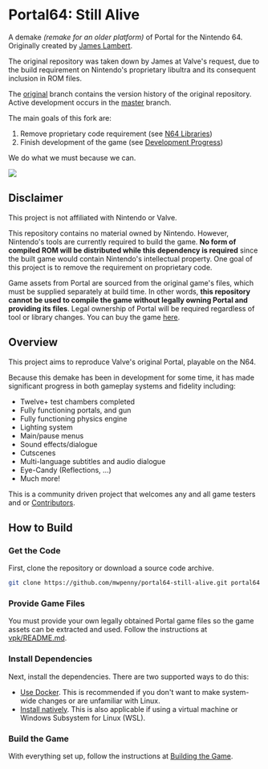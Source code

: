 # Portal64: Still Alive

A demake *(remake for an older platform)* of Portal for the Nintendo 64.
Originally created by [James Lambert](https://github.com/lambertjamesd).

The original repository was taken down by James at Valve's request, due to the
build requirement on Nintendo's proprietary libultra and its consequent
inclusion in ROM files.

The [original](https://github.com/mwpenny/portal64/tree/original) branch
contains the version history of the original repository. Active development
occurs in the [master](https://github.com/mwpenny/portal64/tree/master) branch.

The main goals of this fork are:
1. Remove proprietary code requirement (see [N64 Libraries](./documentation/n64_library_usage.md))
2. Finish development of the game (see [Development Progress](./documentation/development_progress.md))

We do what we must because we can.

![](./assets/images/readme_slideshow.gif)

## Disclaimer

This project is not affiliated with Nintendo or Valve.

This repository contains no material owned by Nintendo. However, Nintendo's
tools are currently required to build the game. **No form of compiled ROM will
be distributed while this dependency is required** since the built game would
contain Nintendo's intellectual property. One goal of this project is to remove
the requirement on proprietary code.

Game assets from Portal are sourced from the original game's files, which must
be supplied separately at build time. In other words, **this repository cannot
be used to compile the game without legally owning Portal and providing its
files**. Legal ownership of Portal will be required regardless of tool or
library changes. You can buy the game [here](https://store.steampowered.com/app/400/Portal/).

## Overview

This project aims to reproduce Valve's original Portal, playable on the N64.

Because this demake has been in development for some time, it has made
significant progress in both gameplay systems and fidelity including:

- Twelve+ test chambers completed
- Fully functioning portals, and gun
- Fully functioning physics engine
- Lighting system
- Main/pause menus
- Sound effects/dialogue
- Cutscenes
- Multi-language subtitles and audio dialogue
- Eye-Candy (Reflections, ...)
- Much more!

This is a community driven project that welcomes any and all game testers and or
[Contributors](./documentation/contributing.md).

## How to Build

### Get the Code

First, clone the repository or download a source code archive.

```sh
git clone https://github.com/mwpenny/portal64-still-alive.git portal64
```

### Provide Game Files

You must provide your own legally obtained Portal game files so the game assets
can be extracted and used. Follow the instructions at
[vpk/README.md](./vpk/README.md).

### Install Dependencies

Next, install the dependencies. There are two supported ways to do this:

* [Use Docker](./documentation/building/docker_setup.md). This is recommended if
  you don't want to make system-wide changes or are unfamiliar with Linux.
* [Install natively](./documentation/building/native_setup.md). This is also
  applicable if using a virtual machine or Windows Subsystem for Linux (WSL).

### Build the Game

With everything set up, follow the instructions at
[Building the Game](./documentation/building/building.md).
